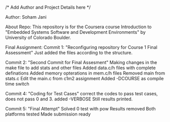 /* Add Author and Project Details here */

Author: Soham Jani

About Repo:
This repository is for the Coursera course Introduction to "Embedded Systems Software and Development Environments" by University of Colorado Boulder.

Final Assignment: 
Commit 1: "Reconfiguring repository for Course 1 Final Assessment"
	  Just added the files according to the structure. 
	  

Commit 2: "Second Commit for Final Assesment"
          Making changes in the make file to add stats and other files 
	  Added data.c/h files with complete definations
          Added memory opterations in mem.c/h files
          Removed main from stats.c
	  Edit the main.c from c1m2 assignment
          Added -DCOURSE as compile time switch

Commit 4: "Coding for Test Cases"
	  correct the codes to pass test cases, does not pass 0 and 3. 
 	  added -VERBOSE 
	  Still results printed.

Commit 5: "Final Attempt"
          Solved 0 test with pow
          Results removed
          Both platforms tested
          Made submission ready
           
